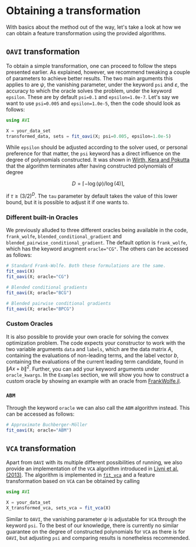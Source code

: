 # Obtaining a transformation
With basics about the method out of the way, let's take a look at how we can obtain a feature transformation using the provided algorithms.

## $\texttt{OAVI}$ transformation
To obtain a simple transformation, one can proceed to follow the steps presented earlier. As explained, however, we recommend tweaking a couple of parameters to achieve better results. The two main arguments this applies to are $\psi$, the vanishing parameter, under the keyword `psi` and $\varepsilon$, the accuracy to which the oracle solves the problem, under the keyword `epsilon`. These are by default `psi=0.1` and `epsilon=1.0e-7`. Let's say we want to use `psi=0.005` and `epsilon=1.0e-5`, then the code should look as follows:
```julia
using AVI

X = your_data_set
transformed_data, sets = fit_oavi(X; psi=0.005, epsilon=1.0e-5)
```
While `epsilon` should be adjusted according to the solver used, or personal preference for that matter, the `psi` keyword has a direct influence on the degree of polynomials constructed. It was shown in [Wirth, Kera and Pokutta](https://openreview.net/forum?id=3ZPESALKXO) that the algorithm terminates after having constructed polynomials of degree
```math
D = \lceil -\log(\psi)/\log(4) \rceil,
```
if $\tau \ge (3/2)^D$. The `tau` parameter by default takes the value of this lower bound, but it is possible to adjust it if one wants to. 

### Different built-in Oracles
We previously alluded to three different oracles being available in the code, `frank_wolfe`, `blended_conditional_gradient` and `blended_pairwise_conditional_gradient`. The default option is `frank_wolfe`, which has the keyword arugment `oracle="CG"`. The others can be accessed as follows:
```julia
# Standard Frank-Wolfe. Both these formulations are the same.
fit_oavi(X)
fit_oavi(X; oracle="CG")   

# Blended conditional gradients
fit_oavi(X; oracle="BCG")

# Blended pairwise conditional gradients
fit_oavi(X; oracle="BPCG")
```
### Custom Oracles
It is also possible to provide your own oracle for solving the convex optimization problem. The code expects your constructor to work with the two variable arguments `data` and `labels`, which are the data matrix $A$, containing the evaluations of non-leading terms, and the label vector $b$, containing the evaluations of the current leading term candidate, found in $\|Ax + b\|^2$. Further, you can add your keyword arguments under `oracle_kwargs`. In the `Examples` section, we will show you how to construct a custom oracle by showing an example with an oracle from [FrankWolfe.jl](https://github.com/ZIB-IOL/FrankWolfe.jl/tree/master).

### $\texttt{ABM}$ 
Through the keyword `oracle` we can also call the $\texttt{ABM}$ algorithm instead. This can be accessed as follows:
```julia
# Approximate Buchberger-Möller
fit_oavi(X; oracle="ABM")
```

## $\texttt{VCA}$ transformation
Apart from $\texttt{OAVI}$ with its multiple different possibilities of running, we also provide an implementation of the $\texttt{VCA}$ algorithm introduced in [Livni et al. (2013)](https://proceedings.mlr.press/v28/livni13.html). The algorithm is implemented in [`fit_vca`](@ref) and a feature transformation based on $\texttt{VCA}$ can be obtained by calling
```julia
using AVI

X = your_data_set
X_transformed_vca, sets_vca = fit_vca(X)
```
Similar to $\texttt{OAVI}$, the vanishing parameter $\psi$ is adjustable for $\texttt{VCA}$ through the keyword `psi`. To the best of our knowledge, there is currently no similar guarantee on the degree of constructed polynomials for $\texttt{VCA}$ as there is for $\texttt{OAVI}$, but adjusting `psi` and comparing results is nonetheless recommended.
